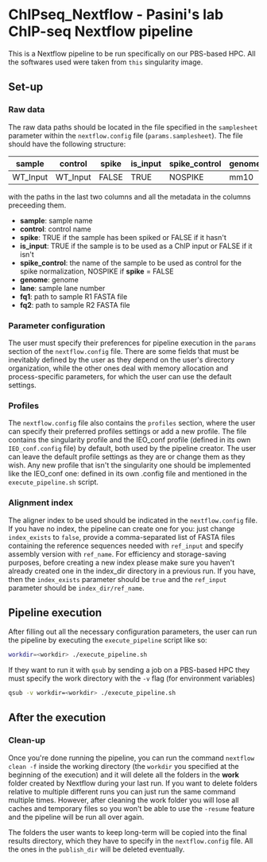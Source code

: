 # ChIPseq_Nextflow - Pasini's lab ChIP-seq Nextflow pipeline

This is a Nextflow pipeline to be run specifically on our PBS-based HPC. All the softwares used were taken from `this` singularity image.

## Set-up

### Raw data

The raw data paths should be located in the file specified in the `samplesheet` parameter within the `nextflow.config` file (`params.samplesheet`). The file should have the following structure:

| sample | control | spike | is_input | spike_control | genome | lane | fq1 | fq2 |
|----------|----------|----------|----------|----------|----------|----------|----------|----------|
| WT_Input   | WT_Input   | FALSE   | TRUE   | NOSPIKE   | mm10   | 1 | path/to/R1   | path/to/R2   |

with the paths in the last two columns and all the metadata in the columns preceeding them.
* **sample**: sample name
* **control**: control name
* **spike**: TRUE if the sample has been spiked or FALSE if it hasn't
* **is_input**: TRUE if the sample is to be used as a ChIP input or FALSE if it isn't
* **spike_control**: the name of the sample to be used as control for the spike normalization, NOSPIKE if **spike** = FALSE
* **genome**: genome 
* **lane**: sample lane number
* **fq1**: path to sample R1 FASTA file 
* **fq2**: path to sample R2 FASTA file


### Parameter configuration

The user must specify their preferences for pipeline execution in the `params` section of the `nextflow.config` file. There are some fields that must be inevitably defined by the user as they depend on the user's directory organization, while the other ones deal with memory allocation and process-specific parameters, for which the user can use the default settings.

### Profiles

The `nextflow.config` file also contains the `profiles` section, where the user can specify their preferred profiles settings or add a new profile. The file contains the singularity profile and the IEO_conf profile (defined in its own `IEO_conf.config` file) by default, both used by the pipeline creator. The user can leave the default profile settings as they are or change them as they wish. Any new profile that isn't the singularity one should be implemented like the IEO_conf one: defined in its own .config file and mentioned in the `execute_pipeline.sh` script.

### Alignment index

The aligner index to be used should be indicated in the `nextflow.config` file. If you have no index, the pipeline can create one for you: just change `index_exists` to `false`, provide a comma-separated list of FASTA files containing the reference sequences needed with `ref_input` and specify assembly version with `ref_name`. For efficiency and storage-saving purposes, before creating a new index please make sure you haven't already created one in the index_dir directory in a previous run. If you have, then the `index_exists` parameter should be `true` and the `ref_input` parameter should be `index_dir/ref_name`.

## Pipeline execution

After filling out all the necessary configuration parameters, the user can run the pipeline by executing the `execute_pipeline` script like so:

```bash
workdir=<workdir> ./execute_pipeline.sh
```

If they want to run it with `qsub` by sending a job on a PBS-based HPC they must specify the work directory with the `-v` flag (for environment variables)

```bash
qsub -v workdir=<workdir> ./execute_pipeline.sh
```

## After the execution

### Clean-up

Once you're done running the pipeline, you can run the command `nextflow clean -f` inside the working directory (the `workdir` you specified at the beginning of the execution) and it will delete all the folders in the **work** folder created by Nextflow during your last run. If you want to delete folders relative to multiple different runs you can just run the same command multiple times. However, after cleaning the work folder you will lose all caches and temporary files so you won't be able to use the `-resume` feature and the pipeline will be run all over again.

The folders the user wants to keep long-term will be copied into the final results directory, which they have to specify in the `nextflow.config` file. All the ones in the `publish_dir` will be deleted eventually.

